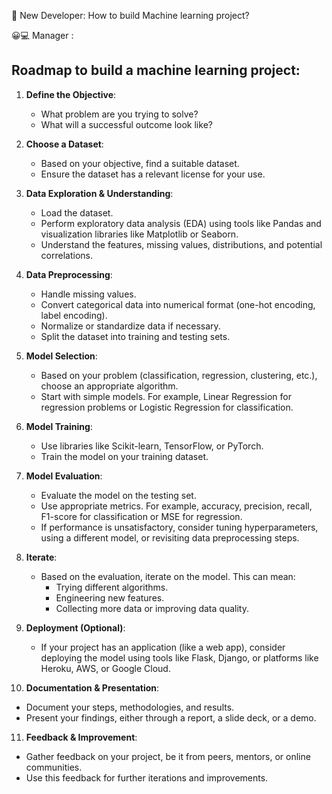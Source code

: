 👀 New Developer: How to build Machine learning project?

😀💻 Manager : 
## Roadmap to build a machine learning project:

1. **Define the Objective**: 
   - What problem are you trying to solve?
   - What will a successful outcome look like?

2. **Choose a Dataset**:
   - Based on your objective, find a suitable dataset.
   - Ensure the dataset has a relevant license for your use.

3. **Data Exploration & Understanding**:
   - Load the dataset.
   - Perform exploratory data analysis (EDA) using tools like Pandas and visualization libraries like Matplotlib or Seaborn.
   - Understand the features, missing values, distributions, and potential correlations.

4. **Data Preprocessing**:
   - Handle missing values.
   - Convert categorical data into numerical format (one-hot encoding, label encoding).
   - Normalize or standardize data if necessary.
   - Split the dataset into training and testing sets.

5. **Model Selection**:
   - Based on your problem (classification, regression, clustering, etc.), choose an appropriate algorithm.
   - Start with simple models. For example, Linear Regression for regression problems or Logistic Regression for classification.

6. **Model Training**:
   - Use libraries like Scikit-learn, TensorFlow, or PyTorch.
   - Train the model on your training dataset.

7. **Model Evaluation**:
   - Evaluate the model on the testing set.
   - Use appropriate metrics. For example, accuracy, precision, recall, F1-score for classification or MSE for regression.
   - If performance is unsatisfactory, consider tuning hyperparameters, using a different model, or revisiting data preprocessing steps.

8. **Iterate**:
   - Based on the evaluation, iterate on the model. This can mean:
     - Trying different algorithms.
     - Engineering new features.
     - Collecting more data or improving data quality.

9. **Deployment (Optional)**:
   - If your project has an application (like a web app), consider deploying the model using tools like Flask, Django, or platforms like Heroku, AWS, or Google Cloud.
   
10. **Documentation & Presentation**:
   - Document your steps, methodologies, and results.
   - Present your findings, either through a report, a slide deck, or a demo.

11. **Feedback & Improvement**:
   - Gather feedback on your project, be it from peers, mentors, or online communities.
   - Use this feedback for further iterations and improvements.


